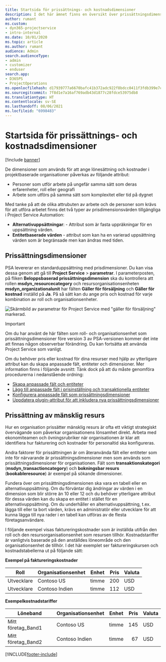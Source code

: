 ```yaml
---
title: Startsida för prissättnings- och kostnadsdimensioner
description: I det här ämnet finns en översikt över prissättningsdimensioner.
author: rumant
ms.custom:
- dyn365-projectservice
- intro-internal
ms.date: 10/01/2020
ms.topic: article
ms.author: rumant
audience: Admin
search.audienceType:
- admin
- customizer
- enduser
search.app:
- D365PS
- ProjectOperations
ms.openlocfilehash: d17939777a6670bafc41b372adc922f8bdcc0411f3fdb399e7c9ab01eca87dd0
ms.sourcegitcommit: 7f8d1e7a16af769adb43d1877c28fdce53975db8
ms.translationtype: HT
ms.contentlocale: sv-SE
ms.lasthandoff: 08/06/2021
ms.locfileid: "6998483"
---
```

# <a name="pricing-and-costing-dimensions-home-page"></a>Startsida för prissättnings- och kostnadsdimensioner

[!include [banner](../includes/psa-now-project-operations.md)]

De dimensioner som används för att ange lönesättning och kostnader i projektbaserade organisationer påverkas av följande attribut:

- Personer som utför arbete på ungefär samma sätt som deras erfarenheter, roll eller geografi
- Arbete som utförs på samma sätt som komplexitet eller tid på dygnet

Med tanke på att de olika attrubuten av arbete och de personer som krävs för att utföra arbetet finns det två typer av prisdimensionsvärden tillgängliga i Project Service Automation: 

- **Alternativuppsättningar**: - Attribut som är fasta uppräkningar för en uppsättning värden.
- **Entitetbaserade värden** - attribut som kan ha en varierad uppsättning värden som är begränsade men kan ändras med tiden.

## <a name="pricing-dimensions"></a>Prissättningsdimensioner

PSA levererar en standarduppsättning med prisdimensioner. Du kan visa dessa genom att gå till **Project Service** > **parametrar**. I parameterposten, på fliken **Beloppsbaserad prissättningsdimension** ska du kontrollera att rollen **msdyn_resourcecategory** och resursorganisationsenheten **msdyn_organizationalunit** har fälten **Gäller för försäljning** och **Gäller för kostnad** inställd på **Ja**. På så sätt kan du ange pris och kostnad för varje kombination av roll och organisationsenheter.

![Skärmbild av parametrar för Project Service med "gäller för försäljning" markerad.](media/PS-OOB-parameters.png)

> [!IMPORTANT]
> Om du har använt de här fälten som roll- och organisationsenhet som prissättningsdimensioner före version 3 av PSA-versionen kommer det inte att finnas någon observerbar förändring. Du kan fortsätta att använda Project Service som vanligt. 

Om du behöver pris eller kostnad för dina resurser med hjälp av ytterligare attribut kan du skapa anpassade fält, entiteter och dimensioner. Mer information finns i följande avsnitt: Tänk dock på att du måste genomföra procedurerna i nedanstående ordning:

- [Skapa anpassade fält och entiteter](create-custom-fields-entities.md)
- [Lägg till anpassade fält i prisinställning och transaktionella entiteter](field-references.md)
- [Konfigurera anpassade fält som prissättningsdimensioner](set-up-pricing-dimensions.md)
- [Uppdatera plugin-attribut för att inkludera nya prissättningsdimensioner](update-plug-in-attributes.md)

## <a name="pricing-human-resource-time"></a>Prissättning av mänsklig resurs
Hur en organisation prissätter mänsklig resurs är ofta ett viktigt strategiskt övervägande som påverkar organisationens lönsamhet direkt. Arbeta med ekonomiteamen och övningsrubriker när organisationen är klar att identifiera hur fakturering och kostnader för personaltid ska konfigureras.

Andra faktorer för prissättningen är om återanvända fält eller entiteter som inte för närvarande är prissättningsdimensioner men som används som prissättningsdimensioner för organisationen. Fält som **transaktionskategori** (**msdyn_transactioncategory**) och **bokningsbar resurs** (**bookableresource**) är exempel på sökande dimensioner. 

Fundera över om prissättningsdimensionen ska vara en tabell eller en alternativuppsättning. Om du förväntar dig ändringar av värden i en dimension som blir större än 10 eller 12 och du behöver ytterligare attribut för dessa värden kan du skapa en entitet i stället för en alternativuppsättning. Om du underhåller en alternativuppsättning, t.ex. lägga till eller ta bort värden, krävs en administratör eller utvecklare för att kunna lägga till nya rader i en tabell kan utföras av de flesta företagsanvändare.

I följande exempel visas faktureringskostnader som är inställda utifrån den roll och den resursorganisationsenhet som resursen tillhör. Kostnadstariffer är vanligtvis baserade på den anställdes löneområde och den organisationsenhet de tillhör. I det här exemplet ser faktureringskursen och kostnadstabellerna ut på följande sätt:

**Exempel på faktureringskostnader**

| Roll        | Organisationsenhet    |Enhet      |Pris      |Valuta  |
| ------------|-------------|----------|----------:|----------|
| Utvecklare   | Contoso US  |timme | 200|USD     |
| Utvecklare   | Contoso Indien |timme|   112|USD     |


**Exempelkostnadstariffer**

| Löneband     | Organisationsenhet    |Enhet      |Pris      |Valuta  |
| ----------------|-------------|----------|----------:|----------|
| Mitt företag_Band1 | Contoso US  |timme | 145|USD     |
| Mitt företag_Band2 | Contoso Indien |timme|   67|USD     |


[!INCLUDE[footer-include](../includes/footer-banner.md)]